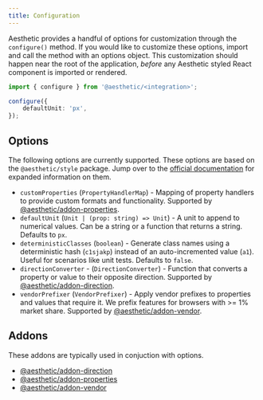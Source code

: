 ```yaml
---
title: Configuration
---
```


Aesthetic provides a handful of options for customization through the `configure()` method. If you
would like to customize these options, import and call the method with an options object. This
customization should happen near the root of the application, _before_ any Aesthetic styled React
component is imported or rendered.

```ts title="setup.ts"
import { configure } from '@aesthetic/<integration>';

configure({
	defaultUnit: 'px',
});
```

## Options

The following options are currently supported. These options are based on the `@aesthetic/style`
package. Jump over to the [official documentation](../../packages/style/options.md) for expanded
information on them.

- `customProperties` (`PropertyHandlerMap`) - Mapping of property handlers to provide custom formats
  and functionality. Supported by
  [@aesthetic/addon-properties](https://www.npmjs.com/package/@aesthetic/addon-properties).
- `defaultUnit` (`Unit | (prop: string) => Unit`) - A unit to append to numerical values. Can be a
  string or a function that returns a string. Defaults to `px`.
- `deterministicClasses` (`boolean`) - Generate class names using a deterministic hash (`c1sjakp`)
  instead of an auto-incremented value (`a1`). Useful for scenarios like unit tests. Defaults to
  `false`.
- `directionConverter` - (`DirectionConverter`) - Function that converts a property or value to
  their opposite direction. Supported by
  [@aesthetic/addon-direction](https://www.npmjs.com/package/@aesthetic/addon-direction).
- `vendorPrefixer` (`VendorPrefixer`) - Apply vendor prefixes to properties and values that require
  it. We prefix features for browsers with >= 1% market share. Supported by
  [@aesthetic/addon-vendor](../../packages/addon-vendor).

## Addons

These addons are typically used in conjuction with options.

- [@aesthetic/addon-direction](https://www.npmjs.com/package/@aesthetic/addon-direction)
- [@aesthetic/addon-properties](https://www.npmjs.com/package/@aesthetic/addon-properties)
- [@aesthetic/addon-vendor](../../packages/addon-vendor)
